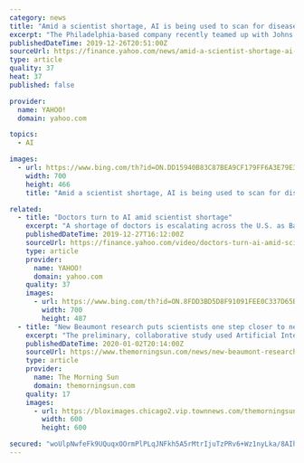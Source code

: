 ```yaml
---
category: news
title: "Amid a scientist shortage, AI is being used to scan for diseases"
excerpt: "The Philadelphia-based company recently teamed up with Johns Hopkins School of Medicine to develop applications that incorporate artificial intelligence (AI) to advance the practice of pathology for multiple diseases. The platform helps pathologists scan samples faster and evaluate those that need a scientist’s attention, versus those with ..."
publishedDateTime: 2019-12-26T20:51:00Z
sourceUrl: https://finance.yahoo.com/news/amid-a-scientist-shortage-ai-is-being-used-to-scan-for-diseases-174647984.html?soc_src=community&soc_trk=tw
type: article
quality: 37
heat: 37
published: false

provider:
  name: YAHOO!
  domain: yahoo.com

topics:
  - AI

images:
  - url: https://www.bing.com/th?id=ON.DD15940B83C87BEA9CF179FF6A3E79E3
    width: 700
    height: 466
    title: "Amid a scientist shortage, AI is being used to scan for diseases"

related:
  - title: "Doctors turn to AI amid scientist shortage"
    excerpt: "A shortage of doctors is escalating across the U.S. as Baby Boomers continue to live longer. Pathologists, the scientists who study disease, have been hit particularly hard, leaving companies looking to incorporate artificial intelligence into disease scanning. Yahoo Finance’s Dan Roberts, Heidi Chung and Anjalee Khemlani discuss on YFi AM."
    publishedDateTime: 2019-12-27T16:12:00Z
    sourceUrl: https://finance.yahoo.com/video/doctors-turn-ai-amid-scientist-161227530.html
    type: article
    provider:
      name: YAHOO!
      domain: yahoo.com
    quality: 37
    images:
      - url: https://www.bing.com/th?id=ON.8FDD3BD5D8F91091FEE0C337D65B57F6
        width: 700
        height: 487
  - title: "New Beaumont research puts scientists one step closer to newborn screening for autism"
    excerpt: "The preliminary, collaborative study used Artificial Intelligence, a computer-based technology which scans a map of the ... “We are always looking for new ways to make a difference in the lives of our patients,” Warner said. “Getting them into therapy early on is a proven way to make their path, and that of their families, easier and ..."
    publishedDateTime: 2020-01-02T20:14:00Z
    sourceUrl: https://www.themorningsun.com/news/new-beaumont-research-puts-scientists-one-step-closer-to-newborn/article_0b918e2a-f2e0-5a36-aa41-a4c9bddaaad5.html
    type: article
    provider:
      name: The Morning Sun
      domain: themorningsun.com
    quality: 17
    images:
      - url: https://bloximages.chicago2.vip.townnews.com/themorningsun.com/content/tncms/custom/image/eff0330c-38fe-11e8-ab21-032ded45a81e.jpg?resize=600%2C600
        width: 600
        height: 600

secured: "woUlpNwfeFk9UQuqxOOrmPlPLqJNFkh5A5rMtrIjuTzPRv6+Wz1nyLka/8AIhJBp6VV6JQPf/rhSWtDqTa42kKpo6b5jWeLMQcLQWvx6gXrlO7iQObteO40dm79B+d6Nf1f341E/qRda002jtGFrUoTgKESDm1S8IbUVE72/AelcG25SxqS8Rio7hbtp0V6ySd5ajvTXrQxmRQIBQbsGrpVKTDCauER/pXJ4lwFYTXU4RSLlaO6FQPfdVAUxIOzVrpUjwMPCncmb+5EWNn7atw==;8UnfwJt5pg7PdV2jI2z3jQ=="
---
```


